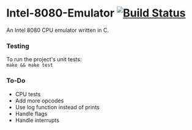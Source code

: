 # Intel-8080-Emulator [![Build Status](https://travis-ci.org/TheLocust3/Intel-8080-Emulator.svg?branch=master)](https://travis-ci.org/TheLocust3/Intel-8080-Emulator)
An Intel 8080 CPU emulator written in C.  
  
### Testing
To run the project's unit tests:  
`make && make test`    

### To-Do  

- CPU tests  
- Add more opcodes
- Use log function instead of prints
- Handle flags
- Handle interrupts
